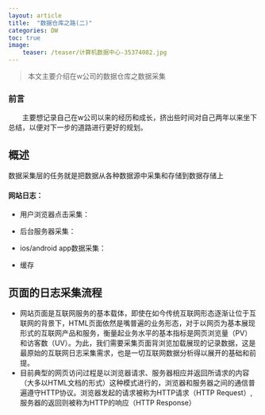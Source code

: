 ```yaml
---
layout: article
title:  "数据仓库之路(二)"
categories: DW
toc: true
image:
    teaser: /teaser/计算机数据中心-35374082.jpg
---
```


> 本文主要介绍在w公司的数据仓库之数据采集


### 前言
&emsp;&emsp;主要想记录自己在w公司以来的经历和成长，挤出些时间对自己两年以来坐下总结，以便对下一步的道路进行更好的规划。
## 概述
数据采集层的任务就是把数据从各种数据源中采集和存储到数据存储上
#### 网站日志：
* 用户浏览器点击采集：

* 后台服务器采集：

* ios/android app数据采集：

* 缓存

## 页面的日志采集流程
* 网站页面是互联网服务的基本载体，即使在如今传统互联网形态逐渐让位于互联网的背景下，HTML页面依然是嘴普遍的业务形态，对于以网页为基本展现形式的互联网产品和服务，衡量起业务水平的基本指标是网页浏览量（PV）和访客数（UV）。为此，我们需要采集页面背浏览加载展现的记录数据，这是最原始的互联网日志采集需求，也是一切互联网数据分析得以展开的基础和前提。
* 目前典型的网页访问过程是以浏览器请求、服务器相应并返回所请求的内容（大多以HTML文档的形式）这种模式进行的，浏览器和服务器之间的通信普遍遵守HTTP协议。浏览器发起的请求被称为HTTP请求（HTTP Request）,服务器的返回则被称为HTTP的响应（HTTP Response）
